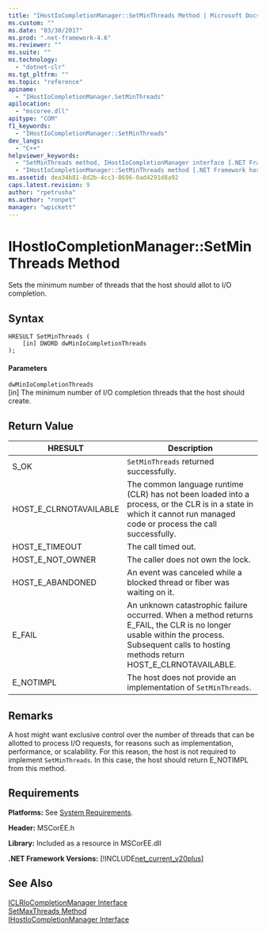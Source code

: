 ```yaml
---
title: "IHostIoCompletionManager::SetMinThreads Method | Microsoft Docs"
ms.custom: ""
ms.date: "03/30/2017"
ms.prod: ".net-framework-4.6"
ms.reviewer: ""
ms.suite: ""
ms.technology: 
  - "dotnet-clr"
ms.tgt_pltfrm: ""
ms.topic: "reference"
apiname: 
  - "IHostIoCompletionManager.SetMinThreads"
apilocation: 
  - "mscoree.dll"
apitype: "COM"
f1_keywords: 
  - "IHostIoCompletionManager::SetMinThreads"
dev_langs: 
  - "C++"
helpviewer_keywords: 
  - "SetMinThreads method, IHostIoCompletionManager interface [.NET Framework hosting]"
  - "IHostIoCompletionManager::SetMinThreads method [.NET Framework hosting]"
ms.assetid: dea34b81-8d2b-4cc3-8696-0ad4291d8a92
caps.latest.revision: 9
author: "rpetrusha"
ms.author: "ronpet"
manager: "wpickett"
---
```

# IHostIoCompletionManager::SetMinThreads Method
Sets the minimum number of threads that the host should allot to I/O completion.  
  
## Syntax  
  
```  
HRESULT SetMinThreads (  
    [in] DWORD dwMinIoCompletionThreads  
);  
```  
  
#### Parameters  
 `dwMinIoCompletionThreads`  
 [in] The minimum number of I/O completion threads that the host should create.  
  
## Return Value  
  
|HRESULT|Description|  
|-------------|-----------------|  
|S_OK|`SetMinThreads` returned successfully.|  
|HOST_E_CLRNOTAVAILABLE|The common language runtime (CLR) has not been loaded into a process, or the CLR is in a state in which it cannot run managed code or process the call successfully.|  
|HOST_E_TIMEOUT|The call timed out.|  
|HOST_E_NOT_OWNER|The caller does not own the lock.|  
|HOST_E_ABANDONED|An event was canceled while a blocked thread or fiber was waiting on it.|  
|E_FAIL|An unknown catastrophic failure occurred. When a method returns E_FAIL, the CLR is no longer usable within the process. Subsequent calls to hosting methods return HOST_E_CLRNOTAVAILABLE.|  
|E_NOTIMPL|The host does not provide an implementation of `SetMinThreads`.|  
  
## Remarks  
 A host might want exclusive control over the number of threads that can be allotted to process I/O requests, for reasons such as implementation, performance, or scalability. For this reason, the host is not required to implement `SetMinThreads`. In this case, the host should return E_NOTIMPL from this method.  
  
## Requirements  
 **Platforms:** See [System Requirements](../../../../docs/framework/getting-started/system-requirements.md).  
  
 **Header:** MSCorEE.h  
  
 **Library:** Included as a resource in MSCorEE.dll  
  
 **.NET Framework Versions:** [!INCLUDE[net_current_v20plus](../../../../includes/net-current-v20plus-md.md)]  
  
## See Also  
 [ICLRIoCompletionManager Interface](../../../../docs/framework/unmanaged-api/hosting/iclriocompletionmanager-interface.md)   
 [SetMaxThreads Method](../../../../docs/framework/unmanaged-api/hosting/ihostiocompletionmanager-setmaxthreads-method.md)   
 [IHostIoCompletionManager Interface](../../../../docs/framework/unmanaged-api/hosting/ihostiocompletionmanager-interface.md)